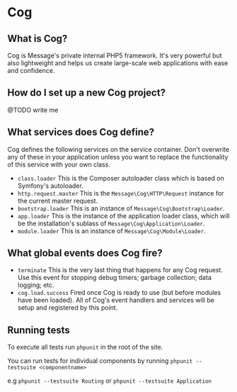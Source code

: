 # Cog

## What is Cog?

Cog is Message's private internal PHP5 framework. It's very powerful but also lightweight and helps us create large-scale web applications with ease and confidence.

## How do I set up a new Cog project?

@TODO write me

## What services does Cog define?

Cog defines the following services on the service container. Don't overwrite any of these in your application unless you want to replace the functionality of this service with your own class.

* `class.loader` This is the Composer autoloader class which is based on Symfony's autoloader.
* `http.request.master` This is the `Message\Cog\HTTP\Request` instance for the current master request.
* `bootstrap.loader` This is an instance of `Message\Cog\Bootstrap\Loader`.
* `app.loader` This is the instance of the application loader class, which will be the installation's sublass of `Message\Cog\Application\Loader`.
* `module.loader` This is an instance of `Message\Cog\Module\Loader`.

## What global events does Cog fire?

* `terminate` This is the very last thing that happens for any Cog request. Use this event for stopping debug timers; garbage collection; data logging; etc.
* `cog.load.success` Fired once Cog is ready to use (but before modules have been loaded). All of Cog's event handlers and services will be setup and registered by this point.

## Running tests

To execute all tests run `phpunit` in the root of the site.

You can run tests for individual components by running `phpunit --testsuite <componentname>`

e.g `phpunit --testsuite Routing` or `phpunit --testsuite Application`